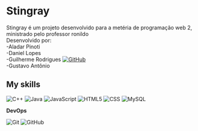 <h1 color="purple">Stingray</h1>
<p>
  Stingray é um projeto desenvolvido para a metéria de programação web 2, ministrado pelo professor ronildo
<br>
Desenvolvido por:
<br>-Aladar Pinoti
<br>-Daniel Lopes
<br>-Guilherme Rodrigues <a href="https://github.com/GuilhermeRodrigues2201"> <img src="https://img.shields.io/badge/-Git-333333?style=flat&logo=git" alt="GitHub"></a>
<br>-Gustavo Antônio
  
</p>

## My skills

![C++](https://img.shields.io/badge/-C++-333333?style=flat&logo=C%2B%2B&logoColor=00599C)
![Java](https://img.shields.io/badge/-Java-333333?style=flat&logo=Java&logoColor=007396)
![JavaScript](https://img.shields.io/badge/-JavaScript-333333?style=flat&logo=javascript)
![HTML5](https://img.shields.io/badge/-HTML5-333333?style=flat&logo=HTML5)
![CSS](https://img.shields.io/badge/-CSS-333333?style=flat&logo=CSS3&logoColor=1572B6)
![MySQL](https://img.shields.io/badge/-MySQL-333333?style=flat&logo=mysql)

**DevOps**

![Git](https://img.shields.io/badge/-Git-333333?style=flat&logo=git)
![GitHub](https://img.shields.io/badge/-GitHub-333333?style=flat&logo=github)

